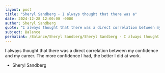 ```yaml
---
layout: post
title: "Sheryl Sandberg - I always thought that there was a"
date: 2024-12-28 12:00:00 -0000
author: Sheryl Sandberg
quote: "I always thought that there was a direct correlation between my confidence and my career. The more confidence I had, the better I did at work."
subject: Balance
permalink: /Balance/Sheryl Sandberg/Sheryl Sandberg - I always thought that there was a
---
```


I always thought that there was a direct correlation between my confidence and my career. The more confidence I had, the better I did at work.

- Sheryl Sandberg
